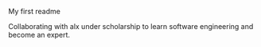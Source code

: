 My first readme

Collaborating with alx under scholarship to learn software engineering and become an expert.

